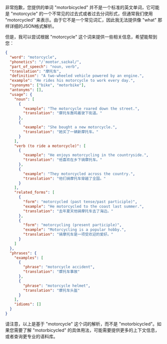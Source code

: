 非常抱歉，您提供的单词 "motorbicycled" 并不是一个标准的英文单词，它可能是 "motorcycle" 的一个不常见的过去式或者过去分词形式，但通常我们使用 "motorcycled" 来表示。由于它不是一个常见词汇，因此我无法提供像 "what" 那样详细的JSON格式解析。

但是，我可以尝试根据 "motorcycle" 这个词来提供一些相关信息，希望能帮到您：

```json
{
  "word": "motorcycle",
  "phonetics": "/ˈmoʊtərˌsaɪkəl/",
  "part_of_speech": "noun, verb",
  "translation": "摩托车",
  "definition": "A two-wheeled vehicle powered by an engine.",
  "example": "He rides his motorcycle to work every day.",
  "synonyms": ["bike", "motorbike"],
  "antonyms": [],
  "usage": {
    "noun": [
      {
        "example": "The motorcycle roared down the street.",
        "translation": "摩托车轰鸣着驶下街道。"
      },
      {
        "example": "She bought a new motorcycle.",
        "translation": "她买了一辆新摩托车。"
      }
    ],
    "verb (to ride a motorcycle)": [
      {
        "example": "He enjoys motorcycling in the countryside.",
        "translation": "他喜欢在乡下骑摩托车。"
      },
      {
        "example": "They motorcycled across the country.",
        "translation": "他们骑摩托车穿越了全国。"
      }
    ],
    "related_forms": [
      {
        "form": "motorcycled (past tense/past participle)",
        "example": "He motorcycled to the coast last summer.",
        "translation": "去年夏天他骑摩托车去了海边。"
      },
      {
        "form": "motorcycling (present participle)",
        "example": "Motorcycling is a popular hobby.",
        "translation": "骑摩托车是一项受欢迎的爱好。"
      }
    ]
  },
  "phrases": {
    "examples": [
      {
        "phrase": "motorcycle accident",
        "translation": "摩托车事故"
      },
      {
        "phrase": "motorcycle helmet",
        "translation": "摩托车头盔"
      }
    ],
    "idioms": []
  }
}
```

请注意，以上是基于 "motorcycle" 这个词的解析，而不是 "motorbicycled"。如果您需要了解 "motorbicycled" 的具体用法，可能需要提供更多的上下文信息，或者查询更专业的语料库。
 